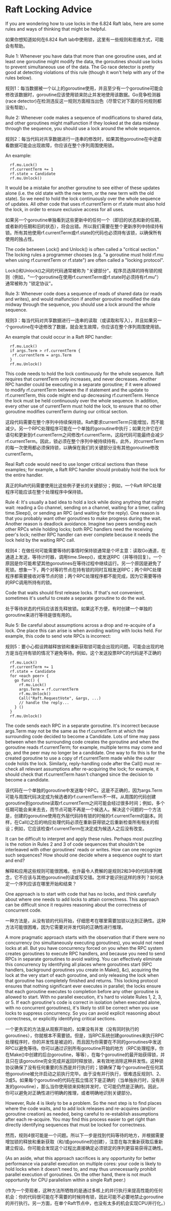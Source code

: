 # Raft Locking Advice

If you are wondering how to use locks in the 6.824 Raft labs, here are some rules and ways of thinking that might be helpful.

如果你想知道如何在6.824 Raft lab中使用锁，这里有一些规则和思维方式，可能会有帮助。

Rule 1: Whenever you have data that more than one goroutine uses, and at least one goroutine might modify the data, the goroutines should use locks to prevent simultaneous use of the data. The Go race detector is pretty good at detecting violations of this rule (though it won't help with any of the rules below).

规则1：每当数据被一个以上的goroutine使用，并且至少有一个goroutine可能会修改该数据时，goroutine应该使用锁来防止并发地使用该数据。Go竞争检测器(race detector)在检测违反这一规则方面相当出色（尽管它对下面的任何规则都没有帮助）。

Rule 2: Whenever code makes a sequence of modifications to shared data, and other goroutines might malfunction if they looked at the data midway through the sequence, you should use a lock around the whole sequence.

规则2：每当代码对共享数据进行一连串的修改时，如果其他goroutine在中途查看数据可能会出现故障，你应该在整个序列周围使用锁。

An example:
```golang
  rf.mu.Lock()
  rf.currentTerm += 1
  rf.state = Candidate
  rf.mu.Unlock()
```

It would be a mistake for another goroutine to see either of these updates alone (i.e. the old state with the new term, or the new term with the old state). So we need to hold the lock continuously over the whole sequence of updates. All other code that uses rf.currentTerm or rf.state must also hold the lock, in order to ensure exclusive access for all uses.

如果另一个goroutine单独看到这些更新中的任何一个（即旧的状态和新的任期，或者新的任期和旧的状态），将会出错。所以我们需要在整个更新序列中持续持有锁。所有其他使用rf.currentTerm或rf.state的代码也必须持有该锁，以确保所有使用的独占性。

The code between Lock() and Unlock() is often called a "critical section." The locking rules a programmer chooses (e.g. "a goroutine must hold rf.mu when using rf.currentTerm or rf.state") are often called a "locking protocol".

Lock()和Unlock()之间的代码通常被称为 "关键部分"。程序员选择的持有锁的规则（例如，"一个goroutine在使用rf.currentTerm或rf.state时必须持有rf.mu"）通常被称为 "锁定协议"。

Rule 3: Whenever code does a sequence of reads of shared data (or reads and writes), and would malfunction if another goroutine modified the data midway through the sequence, you should use a lock around the whole sequence.

规则3：每当代码对共享数据进行一连串的读取（或读取和写入），并且如果另一个goroutine在中途修改了数据，就会发生故障，你应该在整个序列周围使用锁。

An example that could occur in a Raft RPC handler:
```golang
  rf.mu.Lock()
  if args.Term > rf.currentTerm {
   rf.currentTerm = args.Term
  }
  rf.mu.Unlock()
```

This code needs to hold the lock continuously for the whole sequence. Raft requires that currentTerm only increases, and never decreases. Another RPC handler could be executing in a separate goroutine; if it were allowed to modify rf.currentTerm between the if statement and the update to rf.currentTerm, this code might end up decreasing rf.currentTerm. Hence the lock must be held continuously over the whole sequence. In addition, every other use of currentTerm must hold the lock, to ensure that no other goroutine modifies currentTerm during our critical section.

这段代码需要在整个序列中持续保持锁。Raft要求currentTerm只能增加，而不能减少。另一个RPC处理程序可能在一个单独的goroutine中执行；如果允许它在if语句和更新到rf.currentTerm之间修改rf.currentTerm，这段代码可能最终会减少rf.currentTerm。因此，锁必须在整个序列中被持续持有。此外，对currentTerm的每一次使用都必须保持锁，以确保在我们的关键部分没有其他goroutine修改currentTerm。

Real Raft code would need to use longer critical sections than these examples; for example, a Raft RPC handler should probably hold the lock for the entire handler.

真正的Raft代码需要使用比这些例子更长的关键部分；例如，一个Raft RPC处理程序可能应该在整个处理程序中保持锁。

Rule 4: It's usually a bad idea to hold a lock while doing anything that might wait: reading a Go channel, sending on a channel, waiting for a timer, calling time.Sleep(), or sending an RPC (and waiting for the reply). One reason is that you probably want other goroutines to make progress during the wait. Another reason is deadlock avoidance. Imagine two peers sending each other RPCs while holding locks; both RPC handlers need the receiving peer's lock; neither RPC handler can ever complete because it needs the lock held by the waiting RPC call.

规则4：在做任何可能需要等待的事情时保持锁通常是个坏主意：读取Go通道，在通道上发送，等待计时器，调用time.Sleep()，或发送RPC（并等待回复）。一个原因是你可能希望其他goroutines在等待过程中继续运行。另一个原因是避免了死锁。想象一下，两个对等的节点在持有锁的同时互相发送RPC；两个RPC处理程序都需要接收对等节点的锁；两个RPC处理程序都不能完成，因为它需要等待的RPC调用所持有的锁。

Code that waits should first release locks. If that's not convenient, sometimes it's useful to create a separate goroutine to do the wait.

处于等待状态的代码应该首先释放锁。如果这不方便，有时创建一个单独的goroutine来进行等待是很有用的。

Rule 5: Be careful about assumptions across a drop and re-acquire of a lock. One place this can arise is when avoiding waiting with locks held. For example, this code to send vote RPCs is incorrect:

规则5：要小心假设跨越释放锁和重新获取锁可能会出现的问题。可能会出现的地方是当在持有锁的情况下避免等待。例如，这个发送投票RPC的代码是不正确的

```golang
  rf.mu.Lock()
  rf.currentTerm += 1
  rf.state = Candidate
  for <each peer> {
    go func() {
      rf.mu.Lock()
      args.Term = rf.currentTerm
      rf.mu.Unlock()
      Call("Raft.RequestVote", &args, ...)
      // handle the reply...
    } ()
  }
  rf.mu.Unlock()
```

The code sends each RPC in a separate goroutine. It's incorrect because args.Term may not be the same as the rf.currentTerm at which the surrounding code decided to become a Candidate. Lots of time may pass between when the surrounding code creates the goroutine and when the goroutine reads rf.currentTerm; for example, multiple terms may come and go, and the peer may no longer be a candidate. One way to fix this is for the created goroutine to use a copy of rf.currentTerm made while the outer code holds the lock. Similarly, reply-handling code after the Call() must re-check all relevant assumptions after re-acquiring the lock; for example, it should check that rf.currentTerm hasn't changed since the decision to become a candidate.

该代码在一个单独的goroutine中发送每个RPC。这是不正确的，因为args.Term可能与周围代码决定成为候选者的rf.currentTerm不一样。从周围的代码创建goroutine到goroutine读取rf.currentTerm之间可能会经过很多时间；例如，多个任期可能会来来去去，而节点可能不再是一个候选人。解决这个问题的一个方法是，创建的goroutine使用在外层代码持有锁的时候的rf.currentTerm的副本。同样，在Call()之后的响应处理代码必须在重新获得锁之后重新检查所有相关的假设；例如，它应该检查rf.currentTerm在决定成为候选人之后没有改变。

It can be difficult to interpret and apply these rules. Perhaps most puzzling is the notion in Rules 2 and 3 of code sequences that shouldn't be interleaved with other goroutines' reads or writes. How can one recognize such sequences? How should one decide where a sequence ought to start and end?

解释和应用这些规则可能很困难。也许最令人费解的是规则2和3中的代码序列概念，它不应该与其他goroutine的读或写交错。怎样才能识别这样的序列？如何决定一个序列应该在哪里开始和结束？

One approach is to start with code that has no locks, and think carefully about where one needs to add locks to attain correctness. This approach can be difficult since it requires reasoning about the correctness of concurrent code.

一种方法是，从没有锁的代码开始，仔细思考在哪里需要加锁以达到正确性。这种方法可能很困难，因为它需要对并发代码的正确性进行推理。

A more pragmatic approach starts with the observation that if there were no concurrency (no simultaneously executing goroutines), you would not need locks at all. But you have concurrency forced on you when the RPC system creates goroutines to execute RPC handlers, and because you need to send RPCs in separate goroutines to avoid waiting. You can effectively eliminate this concurrency by identifying all places where goroutines start (RPC handlers, background goroutines you create in Make(), &c), acquiring the lock at the very start of each goroutine, and only releasing the lock when that goroutine has completely finished and returns. This locking protocol ensures that nothing significant ever executes in parallel; the locks ensure that each goroutine executes to completion before any other goroutine is allowed to start. With no parallel execution, it's hard to violate Rules 1, 2, 3, or 5. If each goroutine's code is correct in isolation (when executed alone, with no concurrent goroutines), it's likely to still be correct when you use locks to suppress concurrency. So you can avoid explicit reasoning about correctness, or explicitly identifying critical sections.

一个更务实的方法是从观察开始的，如果没有并发（没有同时执行的goroutines），你就根本不需要锁。但是，当RPC系统创建goroutines来执行RPC处理程序时，你的并发性是被迫的，而且因为你需要在不同的goroutines中发送RPC以避免等待。你可以通过识别所有goroutine开始的地方（RPC处理程序，你在Make()中创建的后台goroutine，等等），在每个goroutine的最开始获得锁，并且只在该goroutine完全完成并返回时释放锁，来有效地消除这种并发性。这种锁协议确保了没有任何重要的东西是并行执行的；锁确保了每个goroutine在任何其他goroutine被允许启动之前执行完毕。由于没有并行执行，很难违反规则1、2、3或5。如果每个goroutine的代码在孤立情况下是正确的（当单独执行时，没有并发的goroutine），那么当你使用锁来抑制并发时，它可能仍然是正确的。因此，你可以避免对正确性进行明确的推理，或者明确地识别关键部分。

However, Rule 4 is likely to be a problem. So the next step is to find places where the code waits, and to add lock releases and re-acquires (and/or goroutine creation) as needed, being careful to re-establish assumptions after each re-acquire. You may find this process easier to get right than directly identifying sequences that must be locked for correctness.

然而，规则4很可能是一个问题。所以下一步是找到代码等待的地方，并根据需要增加锁的释放和重新获取（和/或goroutine的创建），注意在每次重新获取后重新建立假设。你可能会发现这个过程比直接确定必须锁定的序列更容易获得正确性。

(As an aside, what this approach sacrifices is any opportunity for better performance via parallel execution on multiple cores: your code is likely to hold locks when it doesn't need to, and may thus unnecessarily prohibit parallel execution of goroutines. On the other hand, there is not much opportunity for CPU parallelism within a single Raft peer.)

(作为一个旁观者，这种方法所牺牲的是通过多核上的并行执行来提高性能的任何机会：你的代码很可能在不需要的时候持有锁，因此可能不必要地禁止goroutine的并行执行。另一方面，在单个Raft节点中，也没有太多的机会实现CPU并行化。）